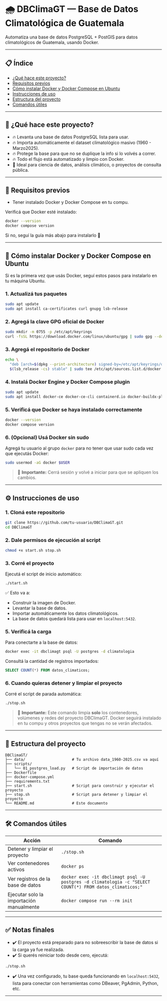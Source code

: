 # 🌧️ DBClimaGT — Base de Datos Climatológica de Guatemala

Automatiza una base de datos PostgreSQL + PostGIS para datos climatológicos de Guatemala, usando Docker.

---

## 📋 Índice

- [¿Qué hace este proyecto?](#-qué-hace-este-proyecto)
- [Requisitos previos](#-requisitos-previos)
- [Cómo instalar Docker y Docker Compose en Ubuntu](#-cómo-instalar-docker-y-docker-compose-en-ubuntu)
- [Instrucciones de uso](#-instrucciones-de-uso)
- [Estructura del proyecto](#-estructura-del-proyecto)
- [Comandos útiles](#-comandos-útiles)


---

## 🚀 ¿Qué hace este proyecto?

- 🔥 Levanta una base de datos PostgreSQL lista para usar.
- 🔥 Importa automáticamente el dataset climatológico masivo (1960 - Marzo2025).
- 🔥 Protege la base para que no se duplique la info si lo volvés a correr.
- 🔥 Todo el flujo está automatizado y limpio con Docker.
- 🐳 Ideal para ciencia de datos, análisis climático, o proyectos de consulta pública.

---

## 🧹 Requisitos previos

- Tener instalado Docker y Docker Compose en tu compu.

Verificá que Docker esté instalado:

```bash
docker --version
docker compose version
```

Si no, seguí la guía más abajo para instalarlo 🚀

---

## 🐳 Cómo instalar Docker y Docker Compose en Ubuntu

Si es la primera vez que usás Docker, seguí estos pasos para instalarlo en tu máquina Ubuntu.

### 1. Actualizá tus paquetes

```bash
sudo apt update
sudo apt install ca-certificates curl gnupg lsb-release
```

### 2. Agregá la clave GPG oficial de Docker

```bash
sudo mkdir -m 0755 -p /etc/apt/keyrings
curl -fsSL https://download.docker.com/linux/ubuntu/gpg | sudo gpg --dearmor -o /etc/apt/keyrings/docker.gpg
```

### 3. Agregá el repositorio de Docker

```bash
echo \
  "deb [arch=$(dpkg --print-architecture) signed-by=/etc/apt/keyrings/docker.gpg] https://download.docker.com/linux/ubuntu \
  $(lsb_release -cs) stable" | sudo tee /etc/apt/sources.list.d/docker.list > /dev/null
```

### 4. Instalá Docker Engine y Docker Compose plugin

```bash
sudo apt update
sudo apt install docker-ce docker-ce-cli containerd.io docker-buildx-plugin docker-compose-plugin
```

### 5. Verificá que Docker se haya instalado correctamente

```bash
docker --version
docker compose version
```

### 6. (Opcional) Usá Docker sin sudo

Agregá tu usuario al grupo `docker` para no tener que usar sudo cada vez que ejecutás Docker:

```bash
sudo usermod -aG docker $USER
```

> 🔄 **Importante:** Cerrá sesión y volvé a iniciar para que se apliquen los cambios.

---

## ⚙️ Instrucciones de uso

### 1. Cloná este repositorio

```bash
git clone https://github.com/tu-usuario/DBClimaGT.git
cd DBClimaGT
```


### 2. Dale permisos de ejecución al script

```bash
chmod +x start.sh stop.sh
```

### 3. Corré el proyecto

Ejecutá el script de inicio automático:

```bash
./start.sh
```

✅ Esto va a:
- Construir la imagen de Docker.
- Levantar la base de datos.
- Importar automáticamente los datos climatológicos.
- La base de datos quedará lista para usar en `localhost:5432`.

### 5. Verificá la carga

Para conectarte a la base de datos:

```bash
docker exec -it dbclimagt psql -U postgres -d climatologia
```

Consultá la cantidad de registros importados:

```sql
SELECT COUNT(*) FROM datos_climaticos;
```

### 6. Cuando quieras detener y limpiar el proyecto

Corré el script de parada automática:

```bash
./stop.sh
```

> 🧹 **Importante:** Este comando limpia **solo** los contenedores, volúmenes y redes del proyecto DBClimaGT. Docker seguirá instalado en tu compu y otros proyectos que tengas no se verán afectados.

---

## 📂 Estructura del proyecto

```
DBClimaGT/
├── data/                     # Tu archivo data_1960-2025.csv va aquí
├── scripts/
│   └── 01_postgres_load.py   # Script de importación de datos
├── Dockerfile
├── docker-compose.yml
├── requirements.txt
├── start.sh                  # Script para construir y ejecutar el proyecto
├── stop.sh                   # Script para detener y limpiar el proyecto
└── README.md                 # Este documento
```

---

## 🛠️ Comandos útiles

| Acción                         | Comando |
|--------------------------------|----------|
| Detener y limpiar el proyecto  | `./stop.sh` |
| Ver contenedores activos       | `docker ps` |
| Ver registros de la base de datos | `docker exec -it dbclimagt psql -U postgres -d climatologia -c "SELECT COUNT(*) FROM datos_climaticos;"` |
| Ejecutar solo la importación manualmente | `docker compose run --rm init` |

---

## ✅ Notas finales

- ✔️ El proyecto está preparado para no sobreescribir la base de datos si la carga ya fue realizada.
- ✔️ Si querés reiniciar todo desde cero, ejecutá:

```bash
./stop.sh
```

- ✔️ Una vez configurado, tu base queda funcionando en `localhost:5432`, lista para conectar con herramientas como DBeaver, PgAdmin, Python, etc.

---
